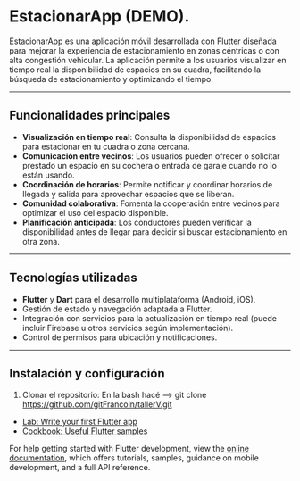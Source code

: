 # EstacionarApp (DEMO).

EstacionarApp es una aplicación móvil desarrollada con Flutter diseñada para mejorar la experiencia de estacionamiento en zonas céntricas o con alta congestión vehicular. La aplicación permite a los usuarios visualizar en tiempo real la disponibilidad de espacios en su cuadra, facilitando la búsqueda de estacionamiento y optimizando el tiempo.

---

## Funcionalidades principales

- **Visualización en tiempo real**: Consulta la disponibilidad de espacios para estacionar en tu cuadra o zona cercana.
- **Comunicación entre vecinos**: Los usuarios pueden ofrecer o solicitar prestado un espacio en su cochera o entrada de garaje cuando no lo están usando.
- **Coordinación de horarios**: Permite notificar y coordinar horarios de llegada y salida para aprovechar espacios que se liberan.
- **Comunidad colaborativa**: Fomenta la cooperación entre vecinos para optimizar el uso del espacio disponible.
- **Planificación anticipada**: Los conductores pueden verificar la disponibilidad antes de llegar para decidir si buscar estacionamiento en otra zona.

---

## Tecnologías utilizadas

- **Flutter** y **Dart** para el desarrollo multiplataforma (Android, iOS).
- Gestión de estado y navegación adaptada a Flutter.
- Integración con servicios para la actualización en tiempo real (puede incluir Firebase u otros servicios según implementación).
- Control de permisos para ubicación y notificaciones.

---
## Instalación y configuración

1. Clonar el repositorio:
   En la bash hacé -->
   git clone https://github.com/gitFrancoln/tallerV.git


- [Lab: Write your first Flutter app](https://docs.flutter.dev/get-started/codelab)
- [Cookbook: Useful Flutter samples](https://docs.flutter.dev/cookbook)

For help getting started with Flutter development, view the
[online documentation](https://docs.flutter.dev/), which offers tutorials,
samples, guidance on mobile development, and a full API reference.
